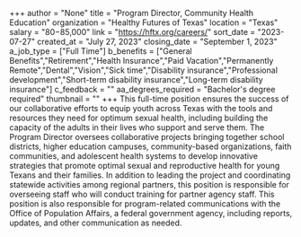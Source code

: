 +++
author = "None"
title = "Program Director, Community Health Education"
organization = "Healthy Futures of Texas"
location = "Texas"
salary = "$80-$85,000"
link = "https://hftx.org/careers/"
sort_date = "2023-07-27"
created_at = "July 27, 2023"
closing_date = "September 1, 2023"
a_job_type = ["Full Time"]
b_benefits = ["General Benefits","Retirement","Health Insurance","Paid Vacation","Permanently Remote","Dental","Vision","Sick time","Disability insurance","Professional development","Short-term disability insurance","Long-term disability insurance"]
c_feedback = ""
aa_degrees_required = "Bachelor's degree required"
thumbnail = ""
+++
This full-time position ensures the success of our collaborative efforts to equip youth across Texas with the tools and resources they need for optimum sexual health, including building the capacity of the adults in their lives who support and serve them. The Program Director oversees collaborative projects bringing together school districts, higher education campuses, community-based organizations, faith communities, and adolescent health systems to develop innovative strategies that promote optimal sexual and reproductive health for young Texans and their families. In addition to leading the project and coordinating statewide activities among regional partners, this position is responsible for overseeing staff who will conduct training for partner agency 
staff. This position is also responsible for program-related communications with the Office of Population Affairs, a federal government agency, including reports, updates, and other communication as needed.